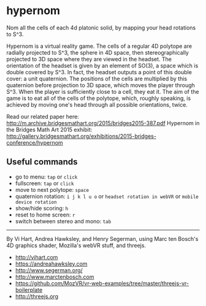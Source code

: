 # hypernom
Nom all the cells of each 4d platonic solid, by mapping your head rotations to S^3. 

Hypernom is a virtual reality game. The cells of a regular 4D polytope are radially projected to S^3, the sphere in 4D space, then stereographically projected to 3D space where they are viewed in the headset. The orientation of the headset is given by an element of SO(3), a space which is double covered by S^3. In fact, the headset outputs a point of this double cover: a unit quaternion. The positions of the cells are multiplied by this quaternion before projection to 3D space, which moves the player through S^3. When the player is sufficiently close to a cell, they eat it. The aim of the game is to eat all of the cells of the polytope, which, roughly speaking, is achieved by moving one's head through all possible orientations, twice.

Read our related paper here: http://m.archive.bridgesmathart.org/2015/bridges2015-387.pdf
Hypernom in the Bridges Math Art 2015 exhibit: http://gallery.bridgesmathart.org/exhibitions/2015-bridges-conference/hypernom

## Useful commands 

- go to menu: ```tap``` or ```click```
- fullscreen: ```tap``` or ```click```
- move to next polytope: ```space```
- quaternion rotation: ```i j k l u o``` or ```headset rotation in webVR``` or ```mobile device rotation```
- show/hide scoring: ```h```
- reset to home screen: ```r```
- switch between stereo and mono: ```tab```

--------------------

By Vi Hart, Andrea Hawksley, and Henry Segerman, using Marc ten Bosch's 4D graphics shader, Mozilla's webVR stuff, and threejs.

- http://vihart.com
- https://andreahawksley.com
- http://www.segerman.org/
- http://www.marctenbosch.com
- https://github.com/MozVR/vr-web-examples/tree/master/threejs-vr-boilerplate
- http://threejs.org
